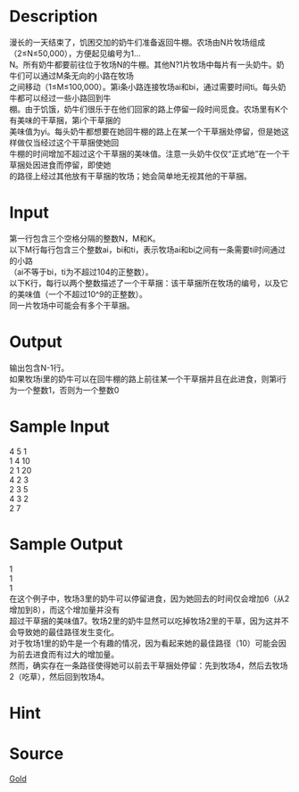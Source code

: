 
# Description

<div class="content"><div>漫长的一天结束了，饥困交加的奶牛们准备返回牛棚。农场由N片牧场组成（2≤N≤50,000），方便起见编号为1…</div>
<div>N。所有奶牛都要前往位于牧场N的牛棚。其他N?1片牧场中每片有一头奶牛。奶牛们可以通过M条无向的小路在牧场</div>
<div>之间移动（1≤M≤100,000）。第i条小路连接牧场ai和bi，通过需要时间ti。每头奶牛都可以经过一些小路回到牛</div>
<div>棚。由于饥饿，奶牛们很乐于在他们回家的路上停留一段时间觅食。农场里有K个有美味的干草捆，第i个干草捆的</div>
<div>美味值为yi。每头奶牛都想要在她回牛棚的路上在某一个干草捆处停留，但是她这样做仅当经过这个干草捆使她回</div>
<div>牛棚的时间增加不超过这个干草捆的美味值。注意一头奶牛仅仅“正式地”在一个干草捆处因进食而停留，即使她</div>
<div>的路径上经过其他放有干草捆的牧场；她会简单地无视其他的干草捆。</div>
<div></div>
<p></p></div>

# Input

<div class="content"><div>第一行包含三个空格分隔的整数N，M和K。</div>
<div>以下M行每行包含三个整数ai，bi和ti，表示牧场ai和bi之间有一条需要ti时间通过的小路</div>
<div>（ai不等于bi，ti为不超过104的正整数）。</div>
<div>以下K行，每行以两个整数描述了一个干草捆：该干草捆所在牧场的编号，以及它的美味值（一个不超过10^9的正整数）。</div>
<div>同一片牧场中可能会有多个干草捆。</div>
<div></div>
<p></p></div>

# Output

<div class="content"><div>输出包含N-1行。</div>
<div>如果牧场i里的奶牛可以在回牛棚的路上前往某一个干草捆并且在此进食，则第i行为一个整数1，否则为一个整数0</div>
<div></div>
<p></p></div>

# Sample Input

<div class="content"><span class="sampledata">4 5 1<br/>
1 4 10<br/>
2 1 20<br/>
4 2 3<br/>
2 3 5<br/>
4 3 2<br/>
2 7</span></div>

# Sample Output

<div class="content"><span class="sampledata">1<br/>
1<br/>
1<br/>
在这个例子中，牧场3里的奶牛可以停留进食，因为她回去的时间仅会增加6（从2增加到8），而这个增加量并没有<br/>
超过干草捆的美味值7。牧场2里的奶牛显然可以吃掉牧场2里的干草，因为这并不会导致她的最佳路径发生变化。<br/>
对于牧场1里的奶牛是一个有趣的情况，因为看起来她的最佳路径（10）可能会因为前去进食而有过大的增加量。<br/>
然而，确实存在一条路径使得她可以前去干草捆处停留：先到牧场4，然后去牧场2（吃草），然后回到牧场4。 </span></div>

# Hint

<div class="content"><p></p></div>

# Source

<div class="content"><p><a href="problemset.php?search=Gold">Gold</a></p></div>

